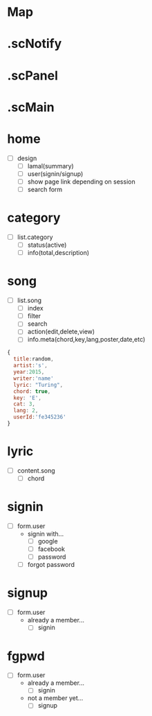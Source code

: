 Map
===============

# .scNotify
# .scPanel
# .scMain

# home
- [ ] design
  - [ ] lamal(summary)
  - [ ] user(signin/signup)
  - [ ] show page link depending on session
  - [ ] search form

# category
- [ ] list.category
  - [ ] status(active)
  - [ ] info(total,description)

# song
- [ ] list.song
  - [ ] index
  - [ ] filter
  - [ ] search
  - [ ] action(edit,delete,view)
  - [ ] info.meta(chord,key,lang,poster,date,etc)

```javascript
{
  title:random,
  artist:'s',
  year:2015,
  writer:'name'
  lyric: "Turing",
  chord: true,
  key: 'E',
  cat: 3,
  lang: 2,
  userId:'fe345236'
}
```

# lyric
- [ ] content.song
  - [ ] chord

# signin
- [ ] form.user
  - signin with...
    - [ ] google
    - [ ] facebook
    - [ ] password
  - [ ] forgot password

# signup
- [ ] form.user
  - already a member...
    - [ ] signin

# fgpwd
- [ ] form.user
  - already a member...
    - [ ] signin
  - not a member yet...
    - [ ] signup